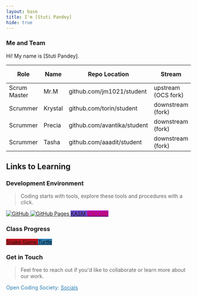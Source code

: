```yaml
---
layout: base
title: I'm [Stuti Pandey]
hide: true
---
```


### Me and Team

Hi! My name is [Stuti Pandey].

| Role         | Name     | Repo Location                       | Stream                | Repo Name |
|--------------|----------|-------------------------------------|-----------------------|-----------|
| Scrum Master | Mr.M     | github.com/jm1021/student           | upstream (OCS fork)   | student   |
| Scrummer     | Krystal  | github.com/torin/student            | downstream (fork)     | student   |
| Scrummer     | Precia   | github.com/avantika/student         | downstream (fork)     | student   |
| Scrummer     | Tasha    | github.com/aaadit/student           | downstream (fork)     | student   |


## Links to Learning

### Development Environment

> Coding starts with tools, explore these tools and procedures with a click.

<a href="https://github.com/Open-Coding-Society/student">
    <img src="https://img.shields.io/badge/GitHub-181717?logo=github&logoColor=white" alt="GitHub">
</a>
<a href="https://open-coding-society.github.io/student">
    <img src="https://img.shields.io/badge/GitHub%20Pages-327FC7?logo=github&logoColor=white" alt="GitHub Pages">
</a>
<a href="https://kasm.opencodingsociety.com/" class="button small" style="background-color: #6b4bd3ff">
    KASM
</a>
<a href="https://vscode.dev/" class="button small" style="background-color: #aa05b6ff">
    <span style="color: #e51515ff">VSCODE</span>
</a>

<br>

### Class Progress

<a href="{{site.baseurl}}/snake" class="button small" style="background-color: #bf121bff">
    Snake Game
</a>
<a href="{{site.baseurl}}/turtle" class="button small" style="background-color: #2A7DB1">
    <span style="color: #000000">Turtle</span>
</a>

<br>

<!-- Contact Section -->
### Get in Touch

> Feel free to reach out if you'd like to collaborate or learn more about our work.

<p style="color: #2A7DB1;">Open Coding Society: <a href="https://opencodingsociety.com" style="color: #2A7DB1; text-decoration: underline;">Socials</a></p>
